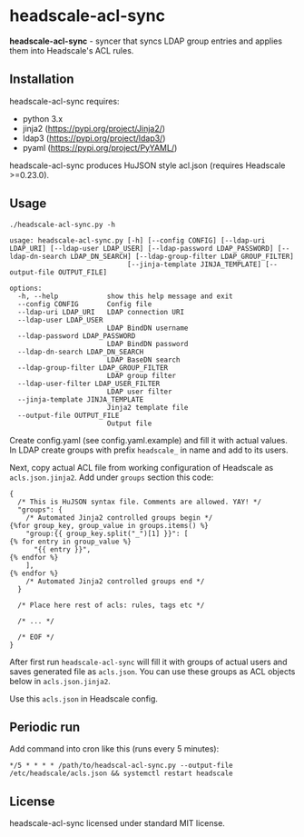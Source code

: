headscale-acl-sync
==================

**headscale-acl-sync** - syncer that syncs LDAP group entries and applies them
into Headscale's ACL rules.

Installation
------------

headscale-acl-sync requires:

* python 3.x
* jinja2 (https://pypi.org/project/Jinja2/)
* ldap3 (https://pypi.org/project/ldap3/)
* pyaml (https://pypi.org/project/PyYAML/)

headscale-acl-sync produces HuJSON style acl.json (requires Headscale >=0.23.0).

Usage
-----

```
./headscale-acl-sync.py -h

usage: headscale-acl-sync.py [-h] [--config CONFIG] [--ldap-uri LDAP_URI] [--ldap-user LDAP_USER] [--ldap-password LDAP_PASSWORD] [--ldap-dn-search LDAP_DN_SEARCH] [--ldap-group-filter LDAP_GROUP_FILTER]
                             [--jinja-template JINJA_TEMPLATE] [--output-file OUTPUT_FILE]

options:
  -h, --help            show this help message and exit
  --config CONFIG       Config file
  --ldap-uri LDAP_URI   LDAP connection URI
  --ldap-user LDAP_USER
                        LDAP BindDN username
  --ldap-password LDAP_PASSWORD
                        LDAP BindDN password
  --ldap-dn-search LDAP_DN_SEARCH
                        LDAP BaseDN search
  --ldap-group-filter LDAP_GROUP_FILTER
                        LDAP group filter
  --ldap-user-filter LDAP_USER_FILTER
                        LDAP user filter
  --jinja-template JINJA_TEMPLATE
                        Jinja2 template file
  --output-file OUTPUT_FILE
                        Output file

```

Create config.yaml (see config.yaml.example) and fill it with actual values.
In LDAP create groups with prefix `headscale_` in name and add to its users.

Next, copy actual ACL file from working configuration of Headscale as
`acls.json.jinja2`. Add under `groups` section this code:

```
{
  /* This is HuJSON syntax file. Comments are allowed. YAY! */
  "groups": {
    /* Automated Jinja2 controlled groups begin */
{%for group_key, group_value in groups.items() %}
    "group:{{ group_key.split("_")[1] }}": [
{% for entry in group_value %}
      "{{ entry }}",
{% endfor %}
    ],
{% endfor %}
    /* Automated Jinja2 controlled groups end */
  }

  /* Place here rest of acls: rules, tags etc */
  
  /* ... */
  
  /* EOF */
}
```

After first run `headscale-acl-sync` will fill it with groups of actual users
and saves generated file as `acls.json`. You can use these groups as ACL
objects below in `acls.json.jinja2`.

Use this `acls.json` in Headscale config.

Periodic run
------------

Add command into cron like this (runs every 5 minutes):

```
*/5 * * * * /path/to/headscal-acl-sync.py --output-file /etc/headscale/acls.json && systemctl restart headscale
```

License
-------

headscale-acl-sync licensed under standard MIT license.
